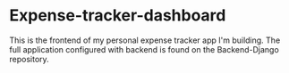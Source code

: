 # Expense-tracker-dashboard

This is the frontend of my personal expense tracker app I'm building. The full application configured with backend is found on the Backend-Django repository.
